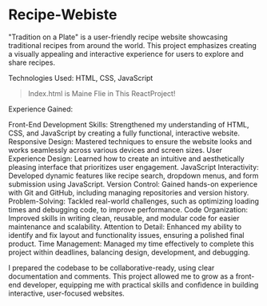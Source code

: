 # Recipe-Webiste

"Tradition on a Plate" is a user-friendly recipe website showcasing traditional recipes from around the world. This project emphasizes creating a visually appealing and interactive experience for users to explore and share recipes.

Technologies Used:
HTML, CSS, JavaScript

>Index.html is Maine Flie in This ReactProject!

Experience Gained:

Front-End Development Skills: Strengthened my understanding of HTML, CSS, and JavaScript by creating a fully functional, interactive website.
Responsive Design: Mastered techniques to ensure the website looks and works seamlessly across various devices and screen sizes.
User Experience Design: Learned how to create an intuitive and aesthetically pleasing interface that prioritizes user engagement.
JavaScript Interactivity: Developed dynamic features like recipe search, dropdown menus, and form submission using JavaScript.
Version Control: Gained hands-on experience with Git and GitHub, including managing repositories and version history.
Problem-Solving: Tackled real-world challenges, such as optimizing loading times and debugging code, to improve performance.
Code Organization: Improved skills in writing clean, reusable, and modular code for easier maintenance and scalability.
Attention to Detail: Enhanced my ability to identify and fix layout and functionality issues, ensuring a polished final product.
Time Management: Managed my time effectively to complete this project within deadlines, balancing design, development, and debugging.

I prepared the codebase to be collaborative-ready, using clear documentation and comments.
This project allowed me to grow as a front-end developer, equipping me with practical skills and confidence in building interactive, user-focused websites.

